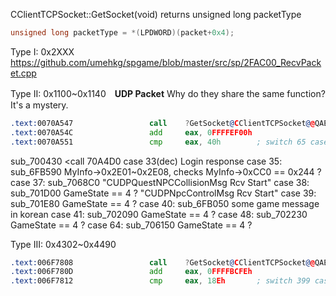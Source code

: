 CClientTCPSocket::GetSocket(void) returns unsigned long packetType
```C++
unsigned long packetType = *(LPDWORD)(packet+0x4);
```
Type I: 0x2XXX
https://github.com/umehkg/spgame/blob/master/src/sp/2FAC00_RecvPacket.cpp

Type II: 0x1100~0x1140　**UDP Packet** Why do they share the same function? It's a mystery.
```asm
.text:0070A547                 call    ?GetSocket@CClientTCPSocket@@QAEIXZ ; CClientTCPSocket::GetSocket(void)
.text:0070A54C                 add     eax, 0FFFFEF00h
.text:0070A551                 cmp     eax, 40h        ; switch 65 cases
```
sub_700430 <call 70A4D0 case 33(dec) Login response
case 35: sub_6FB590 MyInfo->0x2E01~0x2E08, checks MyInfo->0xCC0 == 0x244 ?
case 37: sub_7068C0 "CUDPQuestNPCCollisionMsg Rcv Start"
case 38: sub_701D00 GameState == 4 ? "CUDPNpcControlMsg Rcv Start"
case 39: sub_701E80 GameState == 4 ?
case 40: sub_6FB050 some game message in korean
case 41: sub_702090 GameState == 4 ?
case 48: sub_702230 GameState == 4 ?
case 64: sub_706150 GameState == 4 ?

Type III: 0x4302~0x4490
```asm
.text:006F7808                 call    ?GetSocket@CClientTCPSocket@@QAEIXZ ; CClientTCPSocket::GetSocket(void)
.text:006F780D                 add     eax, 0FFFFBCFEh
.text:006F7812                 cmp     eax, 18Eh       ; switch 399 cases
```
